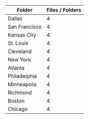 | Folder        |   Files / Folders |
|---------------|-------------------|
| Dallas        |                 4 |
| San Francisco |                 4 |
| Kansas City   |                 4 |
| St. Louis     |                 4 |
| Cleveland     |                 4 |
| New York      |                 4 |
| Atlanta       |                 4 |
| Philadelphia  |                 4 |
| Minneapolis   |                 4 |
| Richmond      |                 4 |
| Boston        |                 4 |
| Chicago       |                 4 |